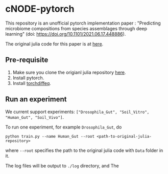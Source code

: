 # cNODE-pytorch

This repository is an unofficial pytorch implementation paper : "Predicting microbiome compositions from species assemblages through deep learning" 
(doi: https://doi.org/10.1101/2021.06.17.448886).

The original julia code for this paper is at [here](https://github.com/michel-mata/cNODE-paper).

## Pre-requisite 

1. Make sure you clone the origianl julia repository [here](https://github.com/michel-mata/cNODE-paper).
2. Install pytorch.
3. Install [torchdiffeq](https://github.com/rtqichen/torchdiffeq). 

## Run an experiment 

We current support experiments: `["Drosophila_Gut", "Soil_Vitro", "Human_Gut", "Soil_Vivo"]`.

To run one experiment, for example `Drosophila_Gut`, do 

```shell
python train.py --name Human_Gut --root <path-to-original-julia-repository>
```
where `--root` specifies the path to the original julia code with `Data` folder in it. 

The log files will be output to `./log` directory, and The

